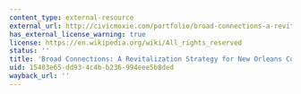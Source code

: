 ```yaml
---
content_type: external-resource
external_url: http://civicmoxie.com/portfolio/broad-connections-a-revitalization-strategy-for-a-new-orleans-commercial-corridor/
has_external_license_warning: true
license: https://en.wikipedia.org/wiki/All_rights_reserved
status: ''
title: 'Broad Connections: A Revitalization Strategy for New Orleans Commercial Center'
uid: 15403e65-dd93-4c4b-b236-994eee5b8ded
wayback_url: ''
---
```

